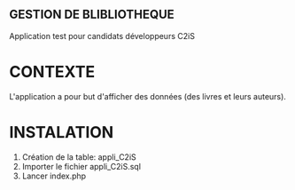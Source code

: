 ## GESTION DE BLIBLIOTHEQUE

Application test pour candidats développeurs C2iS

# CONTEXTE

L'application a pour but d'afficher des données (des livres et leurs auteurs).

# INSTALATION

1. Création de la table: appli_C2iS
2. Importer le fichier appli_C2iS.sql
3. Lancer index.php
